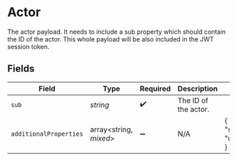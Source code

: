 # Actor

The actor payload. It needs to include a sub property which should contain the ID of the actor.
This whole payload will be also included in the JWT session token.


## Fields

| Field                                         | Type                                          | Required                                      | Description                                   | Example                                       |
| --------------------------------------------- | --------------------------------------------- | --------------------------------------------- | --------------------------------------------- | --------------------------------------------- |
| `sub`                                         | *string*                                      | :heavy_check_mark:                            | The ID of the actor.                          |                                               |
| `additionalProperties`                        | array<string, *mixed*>                        | :heavy_minus_sign:                            | N/A                                           | {<br/>"sub": "user_2OEpKhcCN1Lat9NQ0G6puh7q5Rb"<br/>} |